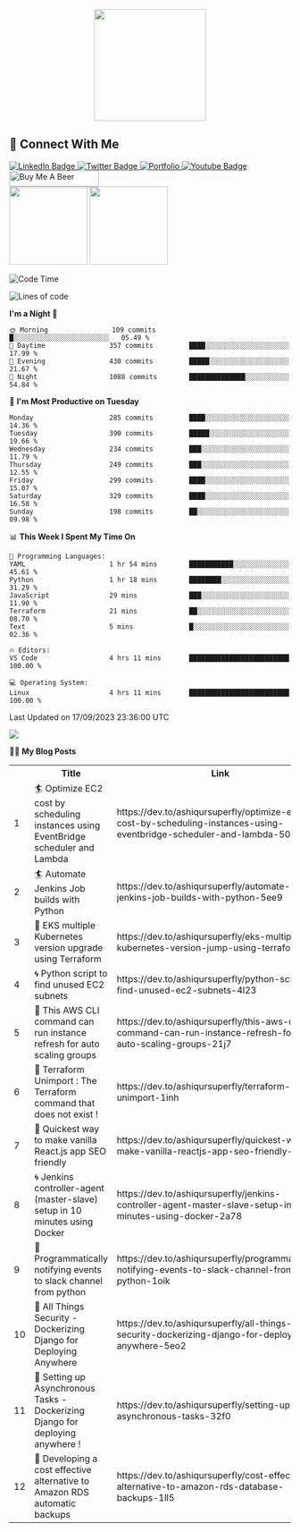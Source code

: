 <div id="header" align="center">
  <img src="https://media.giphy.com/media/M9gbBd9nbDrOTu1Mqx/giphy.gif" width="200"/>
</div>

## :speech_balloon: Connect With Me
<div id="badges">
  <a href="https://www.linkedin.com/in/ashiq-buet16">
    <img src="https://img.shields.io/badge/LinkedIn-blue?style=for-the-badge&logo=linkedin&logoColor=white" alt="LinkedIn Badge"/>
  </a>
  <a href="https://dev.to/ashiqursuperfly">
    <img src="https://img.shields.io/badge/dev.to-black?style=for-the-badge&logo=dev.to&logoColor=white" alt="Twitter Badge"/>
  </a>
  <a href="https://ashiqur-rahman-buet16.herokuapp.com/">
    <img src='https://img.shields.io/badge/Portfolio-9cf?style=for-the-badge&logoColor=white' alt="Portfolio"/>
  </a> 
  <a href="https://stackoverflow.com/users/10498418/because-im-batman">
    <img src="https://img.shields.io/badge/stackoverflow-orange?style=for-the-badge&logo=stack-overflow&logoColor=white" alt="Youtube Badge"/>
  </a>
 <a href="https://www.buymeacoffee.com/ashiqurrahman" target="_blank"><img src="https://www.buymeacoffee.com/assets/img/custom_images/orange_img.png" alt="Buy Me A Beer" style="height: 28px !important;width: 160px !important;box-shadow: 0px 3px 2px 0px rgba(190, 190, 190, 0.5) !important;-webkit-box-shadow: 0px 3px 2px 0px rgba(190, 190, 190, 0.5) !important;" ></a>
</div>
<div>
<img src="https://github-readme-streak-stats.herokuapp.com/?user=ashiqursuperfly" height=140/> <img src="https://stackoverflow-card.vercel.app/?userID=10498418" height=140/>  
</div>

<!--START_SECTION:waka-->
![Code Time](http://img.shields.io/badge/Code%20Time-1%2C488%20hrs%2039%20mins-blue)

![Lines of code](https://img.shields.io/badge/From%20Hello%20World%20I%27ve%20Written-15.5%20million%20lines%20of%20code-blue)

**I'm a Night 🦉** 

```text
🌞 Morning                109 commits         █░░░░░░░░░░░░░░░░░░░░░░░░   05.49 % 
🌆 Daytime                357 commits         ████░░░░░░░░░░░░░░░░░░░░░   17.99 % 
🌃 Evening                430 commits         █████░░░░░░░░░░░░░░░░░░░░   21.67 % 
🌙 Night                  1088 commits        ██████████████░░░░░░░░░░░   54.84 % 
```
📅 **I'm Most Productive on Tuesday** 

```text
Monday                   285 commits         ████░░░░░░░░░░░░░░░░░░░░░   14.36 % 
Tuesday                  390 commits         █████░░░░░░░░░░░░░░░░░░░░   19.66 % 
Wednesday                234 commits         ███░░░░░░░░░░░░░░░░░░░░░░   11.79 % 
Thursday                 249 commits         ███░░░░░░░░░░░░░░░░░░░░░░   12.55 % 
Friday                   299 commits         ████░░░░░░░░░░░░░░░░░░░░░   15.07 % 
Saturday                 329 commits         ████░░░░░░░░░░░░░░░░░░░░░   16.58 % 
Sunday                   198 commits         ██░░░░░░░░░░░░░░░░░░░░░░░   09.98 % 
```


📊 **This Week I Spent My Time On** 

```text
💬 Programming Languages: 
YAML                     1 hr 54 mins        ███████████░░░░░░░░░░░░░░   45.61 % 
Python                   1 hr 18 mins        ████████░░░░░░░░░░░░░░░░░   31.29 % 
JavaScript               29 mins             ███░░░░░░░░░░░░░░░░░░░░░░   11.90 % 
Terraform                21 mins             ██░░░░░░░░░░░░░░░░░░░░░░░   08.70 % 
Text                     5 mins              █░░░░░░░░░░░░░░░░░░░░░░░░   02.36 % 

🔥 Editors: 
VS Code                  4 hrs 11 mins       █████████████████████████   100.00 % 

💻 Operating System: 
Linux                    4 hrs 11 mins       █████████████████████████   100.00 % 
```


 Last Updated on 17/09/2023 23:36:00 UTC
<!--END_SECTION:waka-->

<img src="https://github-readme-stats.vercel.app/api/wakatime?username=ashiqursuperfly&layout=compact"/>

✍🏻 **My Blog Posts** 
<table>
  <tr><th></th><th>Title</th><th>Link</th><th>Keywords</th></tr>
 <!-- BLOG-POST-LIST:START --><tr><td>1</td><td>🏄 Optimize EC2 cost by scheduling instances using EventBridge scheduler and Lambda</td><td>https://dev.to/ashiqursuperfly/optimize-ec2-cost-by-scheduling-instances-using-eventbridge-scheduler-and-lambda-50fo</td><td>aws, lambda, devops</td></tr><tr><td>2</td><td>🏄 Automate Jenkins Job builds with Python</td><td>https://dev.to/ashiqursuperfly/automate-jenkins-job-builds-with-python-5ee9</td><td>jenkins, python, automation, ansible</td></tr><tr><td>3</td><td>🧿 EKS multiple Kubernetes version upgrade using Terraform</td><td>https://dev.to/ashiqursuperfly/eks-multiple-kubernetes-version-jump-using-terraform-lp7</td><td>aws, terraform, kubernetes</td></tr><tr><td>4</td><td>🌀 Python script to find unused EC2 subnets</td><td>https://dev.to/ashiqursuperfly/python-script-to-find-unused-ec2-subnets-4l23</td><td>python, aws</td></tr><tr><td>5</td><td>🎨 This AWS CLI command can run instance refresh for auto scaling groups</td><td>https://dev.to/ashiqursuperfly/this-aws-cli-command-can-run-instance-refresh-for-auto-scaling-groups-21j7</td><td>aws, kubernetes</td></tr><tr><td>6</td><td>💫 Terraform Unimport : The Terraform command that does not exist !</td><td>https://dev.to/ashiqursuperfly/terraform-unimport-1inh</td><td>terraform, devops</td></tr><tr><td>7</td><td>🎈 Quickest way to make vanilla React.js app SEO friendly</td><td>https://dev.to/ashiqursuperfly/quickest-way-to-make-vanilla-reactjs-app-seo-friendly-5717</td><td>react, seo</td></tr><tr><td>8</td><td>🌀 Jenkins controller-agent &lpar;master-slave&rpar; setup in 10 minutes using Docker</td><td>https://dev.to/ashiqursuperfly/jenkins-controller-agent-master-slave-setup-in-10-minutes-using-docker-2a78</td><td>jenkins, docker</td></tr><tr><td>9</td><td>🎨 Programmatically notifying events to slack channel from python</td><td>https://dev.to/ashiqursuperfly/programmatically-notifying-events-to-slack-channel-from-python-1oik</td><td>devops, productivity</td></tr><tr><td>10</td><td>🤖 All Things Security - Dockerizing Django for Deploying Anywhere</td><td>https://dev.to/ashiqursuperfly/all-things-security-dockerizing-django-for-deploying-anywhere-5eo2</td><td>django, devops, docker, security</td></tr><tr><td>11</td><td>🚀 Setting up Asynchronous Tasks - Dockerizing Django for deploying anywhere !</td><td>https://dev.to/ashiqursuperfly/setting-up-asynchronous-tasks-32f0</td><td>django, celery, rabbitmq, docker</td></tr><tr><td>12</td><td>🤖 Developing a cost effective alternative to Amazon RDS automatic backups</td><td>https://dev.to/ashiqursuperfly/cost-effective-alternative-to-amazon-rds-database-backups-1ll5</td><td>aws, mysql, database, devops</td></tr><!-- BLOG-POST-LIST:END -->
</table>
 
<!-- ![Top Langs](https://github-readme-stats.vercel.app/api/top-langs/?username=ashiqursuperfly&layout=compact) -->
<!--


Here are some ideas to get you started:

- 🔭 I’m currently working on ...
- 🌱 I’m currently learning ...
- 👯 I’m looking to collaborate on ...
- 🤔 I’m looking for help with ...
- 💬 Ask me about ...
- 📫 How to reach me: ...
- 😄 Pronouns: ...
- ⚡ Fun fact: ...
-->
